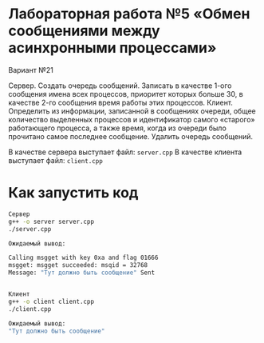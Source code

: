 #  Лабораторная работа №5 «Обмен сообщениями между асинхронными процессами»

Вариант №21

Сервер. Создать очередь сообщений. Записать в качестве 1-ого сообщения имена 
всех процессов, приоритет которых больше 30, в качестве 2-го сообщения время работы 
этих процессов.
Клиент. Определить из информации, записанной в сообщениях очереди, общее 
количество выделенных процессов и идентификатор самого «старого» работающего 
процесса, а также время, когда из очереди было прочитано самое последнее сообщение. 
Удалить очередь сообщений.

В качестве сервера выступает файл: `server.cpp`
В качестве клиента выступает файл: `client.cpp`

# Как запустить код


```bash
Сервер
g++ -o server server.cpp
./server.cpp

Ожидаемый вывод:

Calling msgget with key 0xa and flag 01666
msgget: msgget succeeded: msqid = 32768
Message: "Тут должно быть сообщение" Sent


Клиент
g++ -o client client.cpp
./client.cpp

Ожидаемый вывод:
"Тут должно быть сообщение"

```